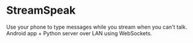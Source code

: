 # StreamSpeak
Use your phone to type messages while you stream when you can't talk. Android app + Python server over LAN using WebSockets.
